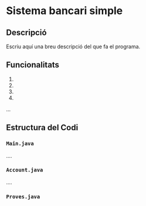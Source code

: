 # Sistema bancari simple

## Descripció

Escriu aquí una breu descripció del que fa el programa.

## Funcionalitats

1.
2.
3.
4.
...

## Estructura del Codi

### `Main.java`
....

### `Account.java`
....

### `Proves.java`
